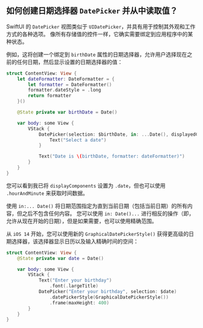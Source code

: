 如何创建日期选择器 `DatePicker` 并从中读取值？
---

SwiftUI 的 `DatePicker` 视图类似于 `UIDatePicker`，并具有用于控制其外观和工作方式的各种选项。 像所有存储值的控件一样，它确实需要绑定到应用程序中的某种状态。

例如，这将创建一个绑定到 `birthDate` 属性的日期选择器，允许用户选择现在之前的任何日期，然后显示设置的日期选择器的值：

```swift
struct ContentView: View {
    let dateFormatter: DateFormatter = {
        let formatter = DateFormatter()
        formatter.dateStyle = .long
        return formatter
    }()

    @State private var birthDate = Date()

    var body: some View {
        VStack {
            DatePicker(selection: $birthDate, in: ...Date(), displayedComponents: .date) {
                Text("Select a date")
            }

            Text("Date is \(birthDate, formatter: dateFormatter)")
        }
    }
}
```

您可以看到我已将 `displayComponents` 设置为 `.date`，但也可以使用 `.hourAndMinute` 来获取时间数据。

使用 `in:... Date()` 将日期范围指定为直到当前日期（包括当前日期）的所有内容，但之后不包含任何内容。 您可以使用 `in: Date()...` 进行相反的操作（即，允许从现在开始的日期），但是如果需要，也可以使用精确范围。

从 `iOS 14` 开始，您可以使用新的 `GraphicalDatePickerStyle()` 获得更高级的日期选择器，该选择器显示日历以及输入精确时间的空间：

```swift
struct ContentView: View {
    @State private var date = Date()

    var body: some View {
        VStack {
            Text("Enter your birthday")
                .font(.largeTitle)
            DatePicker("Enter your birthday", selection: $date)
                .datePickerStyle(GraphicalDatePickerStyle())
                .frame(maxHeight: 400)
        }
    }
}
```